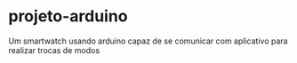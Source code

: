 # projeto-arduino
Um smartwatch usando arduino capaz de se comunicar com aplicativo para realizar trocas de modos
